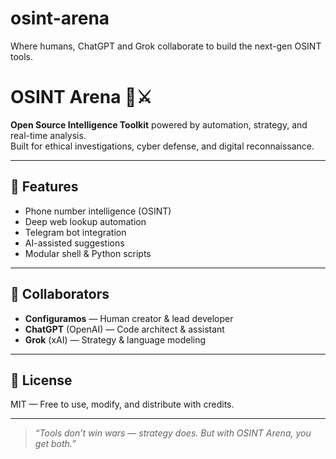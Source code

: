 # osint-arena
Where humans, ChatGPT and Grok collaborate to build the next-gen OSINT tools.
# OSINT Arena 🔎⚔️

**Open Source Intelligence Toolkit** powered by automation, strategy, and real-time analysis.  
Built for ethical investigations, cyber defense, and digital reconnaissance.

---

## 🔧 Features
- Phone number intelligence (OSINT)
- Deep web lookup automation
- Telegram bot integration
- AI-assisted suggestions
- Modular shell & Python scripts

---

## 👥 Collaborators
- **Configuramos** — Human creator & lead developer  
- **ChatGPT** (OpenAI) — Code architect & assistant  
- **Grok** (xAI) — Strategy & language modeling  

---

## 📜 License
MIT — Free to use, modify, and distribute with credits.

---

> _“Tools don’t win wars — strategy does. But with OSINT Arena, you get both.”_
